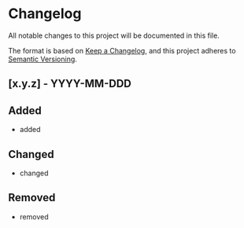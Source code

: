 # Changelog

<!-- markdownlint-disable MD024 -->

All notable changes to this project will be documented in this file.

The format is based on [Keep a Changelog](https://keepachangelog.com/en/1.0.0/),
and this project adheres to [Semantic Versioning](https://semver.org/spec/v2.0.0.html).

## [x.y.z] - YYYY-MM-DDD

## Added

- added

## Changed

- changed

## Removed

- removed

<!-- TODO: @memes - fix links
[1.0.1]: https://github.com/memes/repo-template/compare/v1.0.0...v1.0.1
[1.0.0]: https://github.com/memes/repo-template/releases/tag/v1.0.0
-->
